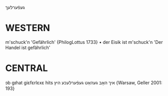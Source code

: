 געפֿערלעך

WESTERN
========

m'schuck'n 'Gefährlich' {PhilogLottus 1733}
	•	der Eisik ist m'schuck'n 'Der Handel ist gefährlich'

CENTRAL
========

ɔb gᵻhat giɛfɛrlɛxɛ hits איך האָב געהאַט געפֿערלעכע היץ {Warsaw, Geller 2001: 193}
